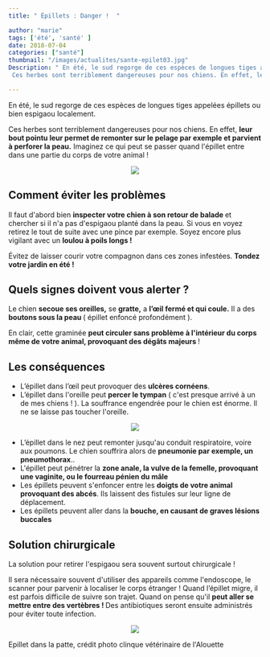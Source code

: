 ```yaml
---
title: " Épillets : Danger !  "

author: "marie"
tags: ['été', 'santé' ]
date: 2018-07-04
categories: ["santé"]
thumbnail: "/images/actualites/sante-epilet03.jpg"
Description: " En été, le sud regorge de ces espèces de longues tiges appelées épillets ou bien espigaou localement.
 Ces herbes sont terriblement dangereuses pour nos chiens. En effet, leur bout pointu leur permet de remonter sur le pelage par exemple et parvient à perforer la peau. Imaginez ce qui peut se passer quand l'épillet entre dans une partie du corps de votre animal !  "

---
```


En été, le sud regorge de ces espèces de longues tiges appelées épillets ou bien espigaou localement.

Ces herbes sont terriblement dangereuses pour nos chiens. En effet, <b>leur bout pointu leur permet de remonter sur le pelage par exemple et parvient à perforer la peau.</b> Imaginez ce qui peut se passer quand l'épillet entre dans une partie du corps de votre animal !

<p align="center"><img src="/images/actualites/epilet-chien.jpg" class="img-responsive"></p>




## Comment éviter les problèmes ##

Il faut d'abord bien <b>inspecter votre chien à son retour de balade </b>et chercher si il n'a pas d'espigaou planté dans la peau. Si vous en voyez retirez le tout de suite avec une pince par exemple. Soyez encore plus vigilant avec un <b>loulou à poils longs !</b>

Évitez de laisser courir votre compagnon dans ces zones infestées. <b>Tondez votre jardin en été !</b>





## Quels signes doivent vous alerter ?

Le chien <b>secoue ses oreilles,</b> se  <b>gratte,</b> a <b> l’œil fermé et qui coule.</b> Il a des <b>boutons sous la peau </b>( épillet enfoncé profondément ).

En clair, cette graminée <b>peut circuler sans problème à l'intérieur du corps même de votre animal, provoquant des dégâts majeurs </b>!


## Les conséquences

<ul><li> L’épillet dans l’œil peut provoquer des <b>ulcères cornéens</b>.</li>
<li>L’épillet dans l'oreille peut <b> percer le tympan</b> ( c'est presque arrivé à un de mes chiens ! ). La souffrance engendrée pour le chien est énorme. Il ne se laisse pas toucher l'oreille. </li></ul>

<p align="center"><img src="/images/actualites/oreilleepillet.jpg" class="img-responsive"></p>


<ul><li>L’épillet dans le nez peut remonter jusqu'au conduit respiratoire, voire aux poumons. Le chien souffrira alors de <b> pneumonie par exemple, un pneumothorax</b>..</li>
<li>L'épillet peut pénétrer la <b>zone anale, la vulve de la femelle, provoquant une vaginite, ou le fourreau pénien du mâle</b> </li>
<li>Les épillets peuvent s'enfoncer entre les <b>doigts de votre animal provoquant des abcés</b>. Ils laissent des fistules sur leur ligne de déplacement. </li>
<li>Les épillets peuvent aller dans la <b> bouche, en causant de graves lésions buccales </b></li></ul>




## Solution chirurgicale
La solution pour retirer l'espigaou sera souvent surtout chirurgicale !

Il sera nécessaire souvent d'utiliser des appareils comme l'endoscope, le scanner pour parvenir à localiser le corps étranger ! Quand l’épillet migre, il est parfois difficile de suivre son trajet. Quand on pense qu'il <b>peut aller se mettre entre des vertèbres ! </b>  Des antibiotiques seront ensuite administrés pour éviter toute infection.

<p align="center"><img src="/images/actualites/epillet-patte.jpg" class="img-responsive"></p>
<it> Epillet dans la patte, crédit photo clinque vétérinaire de l'Alouette</it>